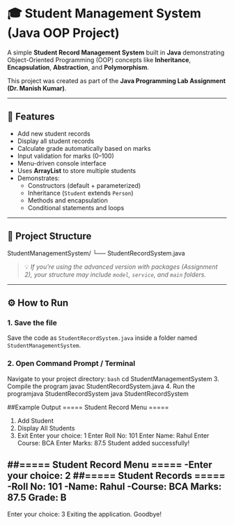# 🎓 Student Management System (Java OOP Project)

A simple **Student Record Management System** built in **Java** demonstrating Object-Oriented Programming (OOP) concepts like **Inheritance**, **Encapsulation**, **Abstraction**, and **Polymorphism**.

This project was created as part of the **Java Programming Lab Assignment (Dr. Manish Kumar)**.

---

## 🚀 Features

- Add new student records  
- Display all student records  
- Calculate grade automatically based on marks  
- Input validation for marks (0–100)  
- Menu-driven console interface  
- Uses **ArrayList** to store multiple students  
- Demonstrates:
  - Constructors (default + parameterized)
  - Inheritance (`Student` extends `Person`)
  - Methods and encapsulation
  - Conditional statements and loops

---

## 📁 Project Structure

StudentManagementSystem/
└── StudentRecordSystem.java

> 💡 *If you’re using the advanced version with packages (Assignment 2), your structure may include `model`, `service`, and `main` folders.*

---

## ⚙️ How to Run

### **1. Save the file**
Save the code as `StudentRecordSystem.java` inside a folder named `StudentManagementSystem`.

### **2. Open Command Prompt / Terminal**
Navigate to your project directory:
```bash```
cd StudentManagementSystem
3. Compile the program
javac StudentRecordSystem.java
4. Run the programjava StudentRecordSystem
java StudentRecordSystem

##Example Output
===== Student Record Menu =====
1. Add Student
2. Display All Students
3. Exit
Enter your choice: 1
Enter Roll No: 101
Enter Name: Rahul
Enter Course: BCA
Enter Marks: 87.5
Student added successfully!

##===== Student Record Menu =====
-Enter your choice: 2
##===== Student Records =====
-Roll No: 101
-Name: Rahul
-Course: BCA
Marks: 87.5
Grade: B
-----------------------

Enter your choice: 3
Exiting the application. Goodbye!
